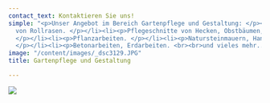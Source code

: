 ```yaml
---
contact_text: Kontaktieren Sie uns!
simple: "<p>Unser Angebot im Bereich Gartenpflege und Gestaltung: </p><ul><li><p>Verlegung
  von Rollrasen. </p></li><li><p>Pflegeschnitte von Hecken, Obstbäumen, und Sträuchern.
  </p></li><li><p>Pflanzarbeiten. </p></li><li><p>Natursteinmauern, Hangabstüzungen.
  </p></li><li><p>Betonarbeiten, Erdarbeiten. <br><br>und vieles mehr...</p></li></ul>"
image: "/content/images/_dsc3129.JPG"
title: Gartenpflege und Gestaltung

---
```

![](/content/images/_dsc3225.JPG)